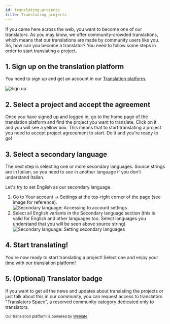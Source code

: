 ```yaml
---
id: translating-projects
title: Translating projects
---
```


If you came here across the web, you want to become one of our translators. As you may know, we offer community-crowded translations, which means that our translations are made by community users like you.
So, how can you become a translator?
You need to follow some steps in order to start translating a project.

## 1. Sign up on the translation platform
You need to sign up and get an account in our [Translation platform](https://translate.maicol07.it).

![Sign up](../../img/translators_guide_signup.png)

## 2. Select a project and accept the agreement
Once you have signed up and logged in, go to the home page of the translation platform and find the project you want to translate. Click on it and you will see a yellow box.
This means that to start translating a project you need to accept project agreeement to start. Do it and you're ready to go!

## 3. Select a secondary language
The next step is selecting one or more secondary languages. Source strings are in Italian, so you need to see in another language if you don't understand Italian.

Let's try to set English as our secondary language.
1. Go to Your account → Settings at the top-right corner of the page (see image for reference).
![Secondary language: Accessing to account settings](../../img/translators_guide_secondary_language_1.png)
2. Select all English variants in the Secondary language section (this is valid for English and other languages too. Select languages you understand that you will be seen above source string)
![Secondary language: Setting secondary languages](../../img/translators_guide_secondary_language_2.png)

## 4. Start translating!
You're now ready to start translating a project! Select one and enjoy your time with our translation platform!

## 5. (Optional) Translator badge
If you want to get all the news and updates about translating the projects or just talk about this in our community,
you can request access to translators "Translators Space", a reserved community category dedicated only to translators.

<small>Our translation platform is powered by [Weblate](https://weblate.org)</small>